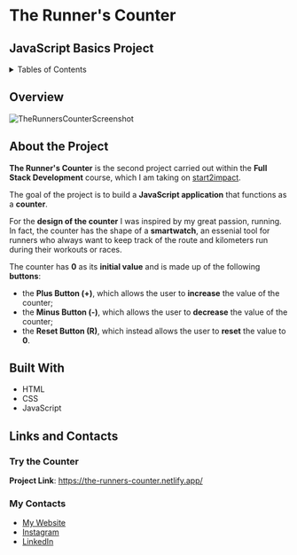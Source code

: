 # The Runner's Counter
## JavaScript Basics Project

<details>
  <summary>Tables of Contents</summary>
    <ol>
      <li><a href="#overview">Overview</a></li>
      <li><a href="#about-the-project">About The Project</a></li>
      <li><a href="#built-with">Built With</a></li>
      <li><a href="#links-and-contacts">Links and Contacts</a></li>
        <ul>
          <li><a href="#try-the-counter">Try the Counter</a></li>
          <li><a href="#my-contacts">My Contacts</a></li>
        </ul>
     </ol>
</details>


## Overview
![TheRunnersCounterScreenshot](https://user-images.githubusercontent.com/96870532/233850590-babdb76f-9754-40c4-a8dd-835106ffe775.png)


## About the Project
**The Runner's Counter** is the second project carried out within the **Full Stack Development** course, which I am taking on [start2impact](https://www.start2impact.it/). 

The goal of the project is to build a **JavaScript application** that functions as a **counter**.

For the **design of the counter** I was inspired by my great passion, running. In fact, the counter has the shape of a **smartwatch**, an essenial tool for runners who always want to keep track of the route and kilometers run during their workouts or races.

The counter has **0** as its **initial value** and is made up of the following **buttons**:
* the **Plus Button (+)**, which allows the user to **increase** the value of the counter; 
* the **Minus Button (-)**, which allows the user to **decrease** the value of the counter; 
* the **Reset Button (R)**, which instead allows the user to **reset** the value to **0**.

## Built With
* HTML
* CSS
* JavaScript 

## Links and Contacts
### Try the Counter 
**Project Link**: https://the-runners-counter.netlify.app/

### My Contacts
* [My Website](https://saraol.github.io/)
* [Instagram](https://www.instagram.com/sarainwonderweb/)
* [LinkedIn](https://www.linkedin.com/in/saraol84/)
